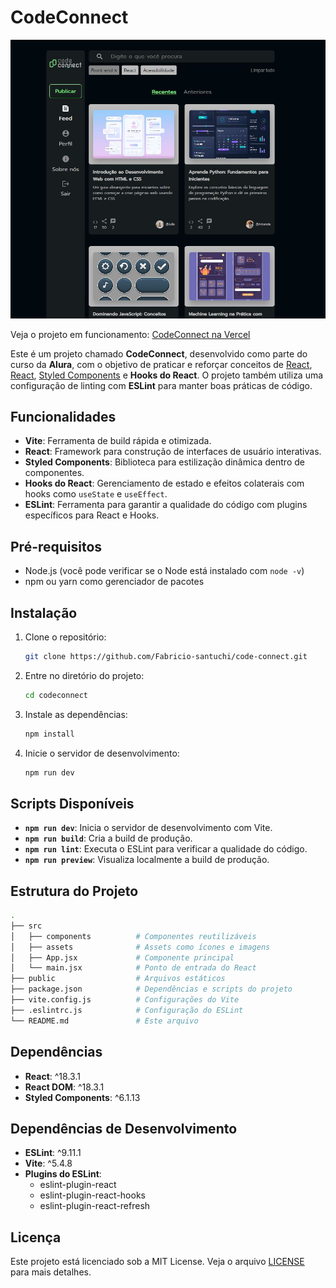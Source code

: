 # CodeConnect

![Preview](./public/assets/preview.png)

Veja o projeto em funcionamento: [CodeConnect na Vercel](https://code-connect-one.vercel.app/)

Este é um projeto chamado **CodeConnect**, desenvolvido como parte do curso da **Alura**, com o objetivo de praticar e reforçar conceitos de [React](https://reactjs.org/), [React](https://reactjs.org/), [Styled Components](https://styled-components.com/) e **Hooks do React**. O projeto também utiliza uma configuração de linting com **ESLint** para manter boas práticas de código.

## Funcionalidades

- **Vite**: Ferramenta de build rápida e otimizada.
- **React**: Framework para construção de interfaces de usuário interativas.
- **Styled Components**: Biblioteca para estilização dinâmica dentro de componentes.
- **Hooks do React**: Gerenciamento de estado e efeitos colaterais com hooks como `useState` e `useEffect`.
- **ESLint**: Ferramenta para garantir a qualidade do código com plugins específicos para React e Hooks.

## Pré-requisitos

- Node.js (você pode verificar se o Node está instalado com `node -v`)
- npm ou yarn como gerenciador de pacotes

## Instalação

1. Clone o repositório:

   ```bash
   git clone https://github.com/Fabricio-santuchi/code-connect.git
   ```

2. Entre no diretório do projeto:

   ```bash
   cd codeconnect
   ```

3. Instale as dependências:

   ```bash
   npm install
   ```

4. Inicie o servidor de desenvolvimento:

   ```bash
   npm run dev
   ```

## Scripts Disponíveis

- **`npm run dev`**: Inicia o servidor de desenvolvimento com Vite.
- **`npm run build`**: Cria a build de produção.
- **`npm run lint`**: Executa o ESLint para verificar a qualidade do código.
- **`npm run preview`**: Visualiza localmente a build de produção.

## Estrutura do Projeto

```bash
.
├── src
│   ├── components          # Componentes reutilizáveis
│   ├── assets              # Assets como ícones e imagens
│   ├── App.jsx             # Componente principal
│   └── main.jsx            # Ponto de entrada do React
├── public                  # Arquivos estáticos
├── package.json            # Dependências e scripts do projeto
├── vite.config.js          # Configurações do Vite
├── .eslintrc.js            # Configuração do ESLint
└── README.md               # Este arquivo
```

## Dependências

- **React**: ^18.3.1
- **React DOM**: ^18.3.1
- **Styled Components**: ^6.1.13

## Dependências de Desenvolvimento

- **ESLint**: ^9.11.1
- **Vite**: ^5.4.8
- **Plugins do ESLint**:
  - eslint-plugin-react
  - eslint-plugin-react-hooks
  - eslint-plugin-react-refresh

## Licença

Este projeto está licenciado sob a MIT License. Veja o arquivo [LICENSE](./LICENSE) para mais detalhes.
